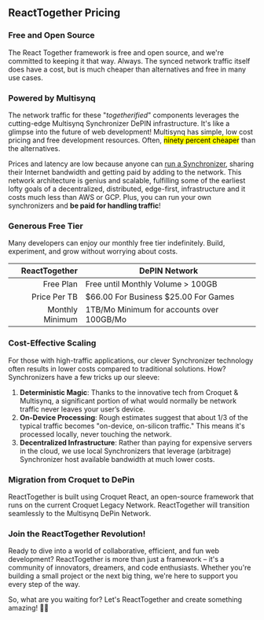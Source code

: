 ## ReactTogether Pricing

### Free and Open Source

The React Together framework is free and open source, and we're committed to keeping it that way. Always. The synced network traffic itself does have a cost, but is much cheaper than alternatives and free in many use cases.

### Powered by Multisynq

The network traffic for these "_togetherified_" components leverages the cutting-edge Multisynq Synchronizer DePIN infrastructure. It's like a glimpse into the future of web development! Multisynq has simple, low cost pricing and free development resources. Often, <mark>ninety percent cheaper</mark> than the alternatives.

Prices and latency are low because anyone can [run a Synchronizer](https://multisynq.io), sharing their Internet bandwidth and getting paid by adding to the network. This network architecture is genius and scalable, fulfilling some of the earliest lofty goals of a decentralized, distributed, edge-first, infrastructure and it costs much less than AWS or GCP. Plus, you can run your own synchronizers and **be paid for handling traffic**!

### Generous Free Tier

Many developers can enjoy our monthly free tier indefinitely. Build, experiment, and grow without worrying about costs.

<!-- https://www.tablesgenerator.com/markdown_tables  -->

|   ReactTogether | DePIN Network                             |
| --------------: | ----------------------------------------- |
|       Free Plan | Free until Monthly Volume > 100GB         |
|    Price Per TB | $66.00 For Business $25.00 For Games      |
| Monthly Minimum | 1TB/Mo Minimum for accounts over 100GB/Mo |

### Cost-Effective Scaling

For those with high-traffic applications, our clever Synchronizer technology often results in lower costs compared to traditional solutions. How? Synchronizers have a few tricks up our sleeve:

1.  **Deterministic Magic**: Thanks to the innovative tech from Croquet & Multisynq, a significant portion of what would normally be network traffic never leaves your user’s device.
2.  **On-Device Processing**: Rough estimates suggest that about 1/3 of the typical traffic becomes "on-device, on-silicon traffic." This means it's processed locally, never touching the network.
3.  **Decentralized Infrastructure**: Rather than paying for expensive servers in the cloud, we use local Synchronizers that leverage (arbitrage) Synchronizer host available bandwidth at much lower costs.

### Migration from Croquet to DePin

ReactTogether is built using Croquet React, an open-source framework that runs on the current Croquet Legacy Network. ReactTogether will transition seamlessly to the Multisynq DePin Network.

### Join the ReactTogether Revolution!

Ready to dive into a world of collaborative, efficient, and fun web development? ReactTogether is more than just a framework – it's a community of innovators, dreamers, and code enthusiasts. Whether you're building a small project or the next big thing, we're here to support you every step of the way.

So, what are you waiting for? Let's ReactTogether and create something amazing! 🚀✨
